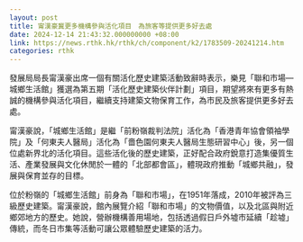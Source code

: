 ```yaml
---
layout: post
title: 甯漢豪冀更多機構參與活化項目　為旅客等提供更多好去處
date: 2024-12-14 21:43:32.000000000 +08:00
link: https://news.rthk.hk/rthk/ch/component/k2/1783509-20241214.htm
categories: rthk
---
```


發展局局長甯漢豪出席一個有關活化歷史建築活動致辭時表示，樂見「聯和巿場—城鄉生活館」獲選為第五期「活化歷史建築伙伴計劃」項目，期望將來有更多有熱誠的機構參與活化項目，繼續支持建築文物保育工作，為市民及旅客提供更多好去處。

甯漢豪說，「城鄉生活館」是繼「前粉嶺裁判法院」活化為「香港青年協會領袖學院」及「何東夫人醫局」活化為「嗇色園何東夫人醫局生態研習中心」後，另一個位處新界北的活化項目。這些活化後的歷史建築，正好配合政府銳意打造集優質生活、產業發展與文化休閒於一體的「北部都會區」，體現政府推動「城鄉共融」，發展與保育並存的目標。

位於粉嶺的「城鄉生活館」前身為「聯和巿場」，在1951年落成，2010年被評為三級歷史建築。甯漢豪說，館內展覽介紹「聯和市場」的文物價值，以及北區與附近鄉郊地方的歷史。她說，營辦機構善用場地，包括透過假日戶外墟巿延續「趁墟」傳統，而冬日市集等活動可讓公眾體驗歷史建築的活力。
